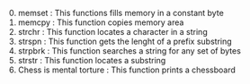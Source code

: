 0. memset : This functions fills memory in a constant byte
1. memcpy : This function copies memory area
2. strchr : This function locates a character in a string
3. strspn : This function gets the lenght of a prefix substring
4. strpbrk : This function searches a string for any set of bytes
5. strstr : This function locates a substring
6. Chess is mental torture : This function prints a chessboard
